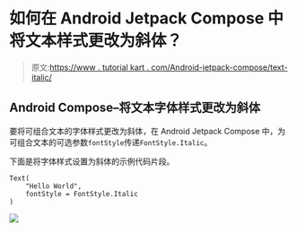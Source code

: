 # 如何在 Android Jetpack Compose 中将文本样式更改为斜体？

> 原文:[https://www . tutorial kart . com/Android-jetpack-compose/text-italic/](https://www.tutorialkart.com/android-jetpack-compose/text-italic/)

## Android Compose–将文本字体样式更改为斜体

要将可组合文本的字体样式更改为斜体，在 Android Jetpack Compose 中，为可组合文本的可选参数`fontStyle`传递`FontStyle.Italic`。

下面是将字体样式设置为斜体的示例代码片段。

```
Text(
	"Hello World",
	fontStyle = FontStyle.Italic
)
```

[![](../Images/925da31b32d6bc3827932f6c8afb11bb.png)](https://www.tutorialkart.com/)